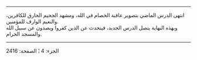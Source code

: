 ------------------------------------------------------------------------

انتهى الدرس الماضي بتصوير عاقبة الخصام في الله، ومشهد الجحيم الحارق
للكافرين، والنعيم الوارف للمؤمنين.  
وبهذه النهاية يتصل الدرس الجديد، فيتحدث عن الذين كفروا ويصدون عن سبيل
الله والمسجد الحرام.

------------------------------------------------------------------------

الجزء: 4 ¦ الصفحة: 2416
